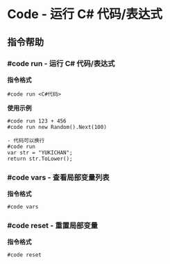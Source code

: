 <VersionOutdated />

# Code - 运行 C# 代码/表达式

## 指令帮助

### #code run - 运行 C# 代码/表达式

**指令格式**

```
#code run <C#代码>
```

**使用示例**

```
#code run 123 + 456
#code run new Random().Next(100)

- 代码可以换行
#code run
var str = "YUKICHAN";
return str.ToLower();
```

### #code vars - 查看局部变量列表

**指令格式**

```
#code vars
```

### #code reset - 重置局部变量

**指令格式**

```
#code reset
```
